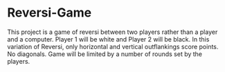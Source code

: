 # Reversi-Game

This project is a game of reversi between two players rather than a player and a computer. Player 1 will be white and Player 2 will be black. In this variation of Reversi, only horizontal and vertical outflankings score points. No diagonals. Game will be limited by a number of rounds set by the players. 
